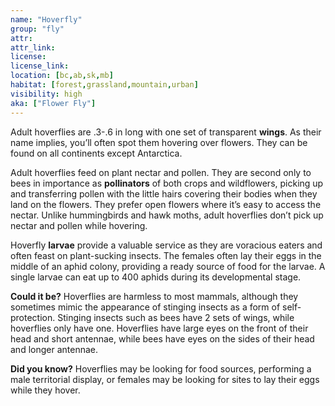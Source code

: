 ```yaml
---
name: "Hoverfly"
group: "fly"
attr: 
attr_link: 
license: 
license_link: 
location: [bc,ab,sk,mb]
habitat: [forest,grassland,mountain,urban]
visibility: high 
aka: ["Flower Fly"]
---
```

Adult hoverflies are .3-.6 in long with one set of transparent **wings**. As their name implies, you’ll often spot them hovering over flowers. They can be found on all continents except Antarctica.

Adult hoverflies feed on plant nectar and pollen. They are second only to bees in importance as **pollinators** of both crops and wildflowers, picking up and transferring pollen with the little hairs covering their bodies when they land on the flowers. They prefer open flowers where it’s easy to access the nectar. Unlike hummingbirds and hawk moths, adult hoverflies don’t pick up nectar and pollen while hovering. 

Hoverfly **larvae** provide a valuable service as they are voracious eaters and often feast on plant-sucking insects. The females often lay their eggs in the middle of an aphid colony, providing a ready source of food for the larvae. A single larvae can eat up to 400 aphids during its developmental stage.

**Could it be?**  Hoverflies are harmless to most mammals, although they sometimes mimic the appearance of stinging insects as a form of self-protection. Stinging insects such as bees have 2 sets of wings, while hoverflies only have one. Hoverflies have large eyes on the front of their head and short antennae, while bees have eyes on the sides of their head and longer antennae.

**Did you know?**  Hoverflies may be looking for food sources, performing a male territorial display, or females may be looking for sites to lay their eggs while they hover.
